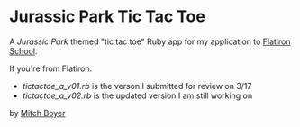# Jurassic Park Tic Tac Toe

A *Jurassic Park* themed "tic tac toe" Ruby app for my application to [Flatiron School](http://flatironschool.com).

If you're from Flatiron:
- *tictactoe_a_v01.rb* is the verson I submitted for review on 3/17
- *tictactoe_a_v02.rb* is the updated version I am still working on

by [Mitch Boyer](http://mitchboyer.com)